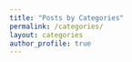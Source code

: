 ```yaml
---
title: "Posts by Categories"
permalink: /categories/
layout: categories
author_profile: true
---
```






